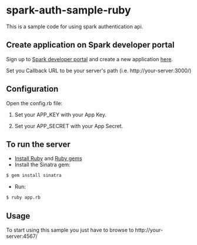 # spark-auth-sample-ruby

This is a sample code for using spark authentication api.

## Create application on Spark developer portal

Sign up to [Spark developer portal](https://spark.autodesk.com/developers/) and create a new application [here](https://spark.autodesk.com/developers/getStarted).

Set you Callback URL to be your server's path (i.e. http://your-server:3000/)

## Configuration

Open the config.rb file:

 1. Set your APP_KEY with your App Key.

 2. Set your APP_SECRET with your App Secret.

## To run the server
* [Install Ruby](https://www.ruby-lang.org/en/documentation/installation/) and [Ruby gems](https://rubygems.org/pages/download)
* Install the Sinatra gem:
```sh
$ gem install sinatra
```
* Run:
```sh
$ ruby app.rb
```

## Usage

To start using this sample you just have to browse to http://your-server:4567/


